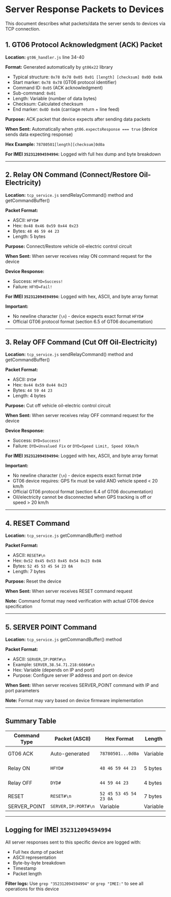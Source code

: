 # Server Response Packets to Devices

This document describes what packets/data the server sends to devices via TCP connection.

## 1. GT06 Protocol Acknowledgment (ACK) Packet

**Location:** `gt06_handler.js` line 34-40

**Format:** Generated automatically by `gt06x22` library
- Typical structure: `0x78 0x78 0x05 0x01 [length] [checksum] 0x0D 0x0A`
- Start marker: `0x78 0x78` (GT06 protocol identifier)
- Command ID: `0x05` (ACK acknowledgment)
- Sub-command: `0x01`
- Length: Variable (number of data bytes)
- Checksum: Calculated checksum
- End marker: `0x0D 0x0A` (carriage return + line feed)

**Purpose:** ACK packet that device expects after sending data packets

**When Sent:** Automatically when `gt06.expectsResponse === true` (device sends data expecting response)

**Hex Example:** `78780501[length][checksum]0d0a`

**For IMEI `352312094594994`:** Logged with full hex dump and byte breakdown

---

## 2. Relay ON Command (Connect/Restore Oil-Electricity)

**Location:** `tcp_service.js` sendRelayCommand() method and getCommandBuffer()

**Packet Format:**
- ASCII: `HFYD#`
- Hex: `0x48 0x46 0x59 0x44 0x23`
- Bytes: `48 46 59 44 23`
- Length: 5 bytes

**Purpose:** Connect/Restore vehicle oil-electric control circuit

**When Sent:** When server receives relay ON command request for the device

**Device Response:**
- Success: `HFYD=Success!`
- Failure: `HFYD=Fail!`

**For IMEI `352312094594994`:** Logged with hex, ASCII, and byte array format

**Important:** 
- No newline character (`\n`) - device expects exact format `HFYD#`
- Official GT06 protocol format (section 6.5 of GT06 documentation)

---

## 3. Relay OFF Command (Cut Off Oil-Electricity)

**Location:** `tcp_service.js` sendRelayCommand() method and getCommandBuffer()

**Packet Format:**
- ASCII: `DYD#`
- Hex: `0x44 0x59 0x44 0x23`
- Bytes: `44 59 44 23`
- Length: 4 bytes

**Purpose:** Cut off vehicle oil-electric control circuit

**When Sent:** When server receives relay OFF command request for the device

**Device Response:**
- Success: `DYD=Success!`
- Failure: `DYD=Unvalued Fix` or `DYD=Speed Limit, Speed XXkm/h`

**For IMEI `352312094594994`:** Logged with hex, ASCII, and byte array format

**Important:**
- No newline character (`\n`) - device expects exact format `DYD#`
- GT06 device requires: GPS fix must be valid AND vehicle speed < 20 km/h
- Official GT06 protocol format (section 6.4 of GT06 documentation)
- Oil/electricity cannot be disconnected when GPS tracking is off or speed > 20 km/h

---

## 4. RESET Command

**Location:** `tcp_service.js` getCommandBuffer() method

**Packet Format:**
- ASCII: `RESET#\n`
- Hex: `0x52 0x45 0x53 0x45 0x54 0x23 0x0A`
- Bytes: `52 45 53 45 54 23 0A`
- Length: 7 bytes

**Purpose:** Reset the device

**When Sent:** When server receives RESET command request

**Note:** Command format may need verification with actual GT06 device specification

---

## 5. SERVER POINT Command

**Location:** `tcp_service.js` getCommandBuffer() method

**Packet Format:**
- ASCII: `SERVER,IP:PORT#\n`
- Example: `SERVER,38.54.71.218:6666#\n`
- Hex: Variable (depends on IP and port)
- Purpose: Configure server IP address and port on device

**When Sent:** When server receives SERVER_POINT command with IP and port parameters

**Note:** Format may vary based on device firmware implementation

---

## Summary Table

| Command Type | Packet (ASCII) | Hex Format | Length | Purpose |
|--------------|----------------|------------|--------|---------|
| GT06 ACK | Auto-generated | `78780501...0d0a` | Variable | Acknowledge device data |
| Relay ON | `HFYD#` | `48 46 59 44 23` | 5 bytes | Connect/Restore oil-electricity |
| Relay OFF | `DYD#` | `44 59 44 23` | 4 bytes | Cut off oil-electricity |
| RESET | `RESET#\n` | `52 45 53 45 54 23 0A` | 7 bytes | Reset device |
| SERVER_POINT | `SERVER,IP:PORT#\n` | Variable | Variable | Configure server |

---

## Logging for IMEI `352312094594994`

All server responses sent to this specific device are logged with:
- Full hex dump of packet
- ASCII representation
- Byte-by-byte breakdown
- Timestamp
- Packet length

**Filter logs:** Use `grep "352312094594994"` or `grep "IMEI:"` to see all operations for this device

